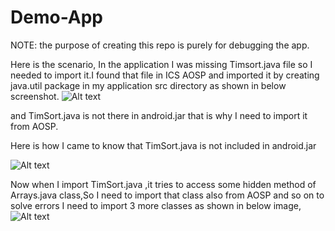 Demo-App
========

NOTE: the purpose of creating this repo is purely for debugging the app.

Here is the scenario, In the application I was missing Timsort.java file so I needed to import it.I found that file in ICS AOSP and imported it by creating java.util package in my application src directory as shown in below screenshot.
![Alt text](http://thumbnails102.imagebam.com/25099/005a69250989046.jpg "Optional title")


and TimSort.java is not there in android.jar that is why I need to import it from AOSP.

Here is how I came to know that TimSort.java is not included in android.jar

![Alt text](http://thumbnails106.imagebam.com/25099/2b52d9250989643.jpg "Optional title")


Now when I import TimSort.java ,it tries to access some hidden method of Arrays.java class,So I need to import that class also from AOSP and so on to solve errors I need to import 3 more classes as shown in below image,
![Alt text](http://thumbnails106.imagebam.com/25100/eea749250994970.jpg "Optional title")









